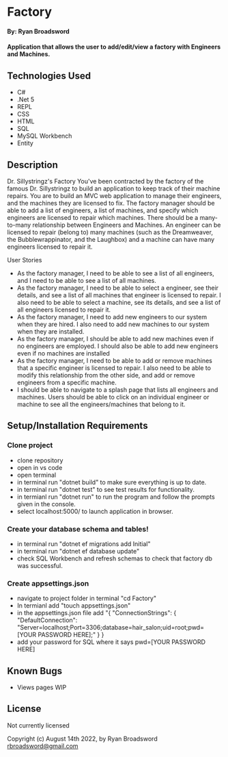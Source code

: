 # Factory

#### By: Ryan Broadsword

#### Application that allows the user to add/edit/view a factory with Engineers and Machines. 

## Technologies Used

* C#
* .Net 5
* REPL
* CSS
* HTML
* SQL
* MySQL Workbench 
* Entity


## Description 

Dr. Sillystringz's Factory
You've been contracted by the factory of the famous Dr. Sillystringz to build an application to keep track of their machine repairs. You are to build an MVC web application to manage their engineers, and the machines they are licensed to fix. The factory manager should be able to add a list of engineers, a list of machines, and specify which engineers are licensed to repair which machines. There should be a many-to-many relationship between Engineers and Machines. An engineer can be licensed to repair (belong to) many machines (such as the Dreamweaver, the Bubblewrappinator, and the Laughbox) and a machine can have many engineers licensed to repair it.

User Stories
* As the factory manager, I need to be able to see a list of all engineers, and I need to be able to see a list of all machines.
* As the factory manager, I need to be able to select a engineer, see their details, and see a list of all machines that engineer is licensed to repair. I also need to be able to select a machine, see its details, and see a list of all engineers licensed to repair it.
* As the factory manager, I need to add new engineers to our system when they are hired. I also need to add new machines to our system when they are installed.
* As the factory manager, I should be able to add new machines even if no engineers are employed. I should also be able to add new engineers even if no machines are installed
* As the factory manager, I need to be able to add or remove machines that a specific engineer is licensed to repair. I also need to be able to modify this relationship from the other side, and add or remove engineers from a specific machine.
* I should be able to navigate to a splash page that lists all engineers and machines. Users should be able to click on an individual engineer or machine to see all the engineers/machines that belong to it.

## Setup/Installation Requirements

### Clone project
* clone repository
* open in vs code
* open terminal
* in terminal run "dotnet build" to make sure everything is up to date.
* in terminal run "dotnet test" to see test results for functionality. 
* in termianl run "dotnet run" to run the program and follow the prompts given in the console. 
* select localhost:5000/ to launch application in browser.

### Create your database schema and tables! 
* in terminal run "dotnet ef migrations add Initial"
* in terminal run "dotnet ef database update"
* check SQL Workbench and refresh schemas to check that factory db was successful. 

### Create appsettings.json
* navigate to project folder in terminal "cd Factory"
* In termianl add "touch appsettings.json" 
* in the appsettings.json file add "{
  "ConnectionStrings": {
      "DefaultConnection": "Server=localhost;Port=3306;database=hair_salon;uid=root;pwd=[YOUR PASSWORD HERE];"
  }
}
* add your password for SQL where it says pwd=[YOUR PASSWORD HERE] 


## Known Bugs

* Views pages WIP


## License

Not currently licensed 

Copyright (c) August 14th 2022, by Ryan Broadsword rbroadsword@gmail.com 